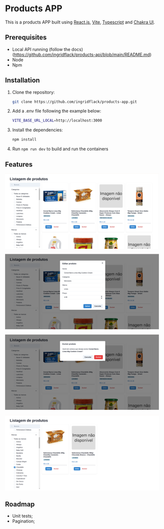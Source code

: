 # Products APP

This is a products APP built using [React.js](https://react.dev/), [Vite](https://vitejs.dev/), [Typescript](https://www.typescriptlang.org/) and [Chakra UI](https://v2.chakra-ui.com/).

## Prerequisites

- Local API running (follow the docs) (https://github.com/ingridflack/products-api/blob/main/README.md)
- Node
- Npm 

## Installation

1. Clone the repository:

    ```bash
    git clone https://github.com/ingridflack/products-app.git
    ```
2. Add a .env file following the example below:
    ```bash
   VITE_BASE_URL_LOCAL=http://localhost:3000 
    ```
3. Install the dependencies:
    ```bash
    npm install
    ```    
4. Run `npm run dev` to build and run the containers

## Features

![alt text](image.png)

![alt text](image-1.png)

![alt text](image-2.png)

![alt text](image-3.png)

## Roadmap

- Unit tests;
- Pagination;
